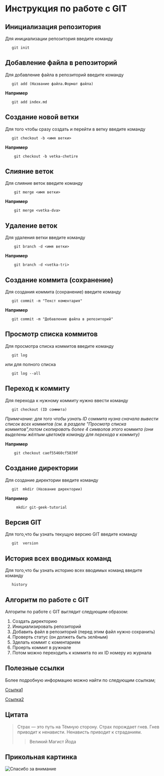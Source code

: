 # Инструкция по работе с GIT

## Инициализация репозитория

Для инициализации репозитория введите команду

```
   git init
```

## Добавление файла в репозиторий

Для добавление файла в репозиторий введите команду

```
   git add (Название файла.Формат файла)
```

**Например**

```
   git add index.md
```

## Создание новой ветки

Для того чтобы сразу создать и перейти в ветку введите команду

```
   git checkout -b <имя ветки>
```

**Например**

```
    git checkout -b vetka-chetire
```

## Слияние веток

Для слияние веток введите команду

```
    git merge <имя ветки>
```

**Например**

```
    git merge <vetka-dva>
```

## Удаление веток

Для удаления ветки введите команду

```
    git branch -d <имя ветки>
```

**Например**

```
    git branch -d <vetka-tri>
```

## Создание коммита (сохранение)

Для создания коммита (сохранение) введите команду

```
   git commit -m "Текст коментария"
```

**Например**

```
   git commit -m "Добавление файла в репозиторий"
```

## Просмотр списка коммитов

Для просмотра списка коммитов
введите команду

```
   git log
```

или для полного списка

```
   git log --all
```

## Переход к коммиту

Для перехода к нужному коммиту нужно ввести команду

```
   git checkout (ID соммита)
```

_Примечание: для того чтобы узнать ID соммита нузна сначала вывести список всех коммитов (см. в разделе "Просмотр списка коммитов",потом скопировать более 4 символов этого коммита (они выделены жёлтым цветом)в команду для перехода к коммиту)_

**Например**

```
    git checkout caef55460cf5839f
```

## Создание директории

Для создание директории введите команду

```
   git  mkdir (Название директории)
```

**Например**

```
     mkdir git-geek-tutorial
```

## Версия GIT

Для того,что бы узнать текущую версию GIT введите команду

```
   git  version
```

## История всех вводимых команд

Для того,что бы узнать историю всех вводимых команд введите команду

```
   history
```

## **Алгоритм по работе с GIT**

Алгоритм по работе с GIT выглядит следующим образом:

1. Создать директорию
2. Инициализировать репозиторий
3. Добавить файл в репозиторий (перед этим файл нужно сохранить)
4. Проверть статус (он должеть быть зелёным)
5. Зделать коммит с коментарием
6. Проерть коммит в ружнале
7. Потом можно переходить к коммита по их ID номеру из журнала

## Полезные ссылки

Более подробную информацию можно найти по следующим ссылкам;

[Ссылка1](https://habr.com/ru/post/541258)

[Ссылка2](https://habr.com/ru/post/542616/)

## Цитата

> Страх — это путь на Тёмную сторону. Страх порождает гнев. Гнев приводит к ненависти. Ненависть приводит к страданиям.
>
> > Великий Магист Йода

## Прикольная картинка

![Спасибо за внимание](image1.png)
